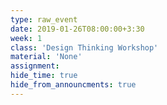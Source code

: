 ```yaml
---
type: raw_event
date: 2019-01-26T08:00:00+3:30
week: 1
class: 'Design Thinking Workshop'
material: 'None'
assignment:
hide_time: true
hide_from_announcments: true
---
```


